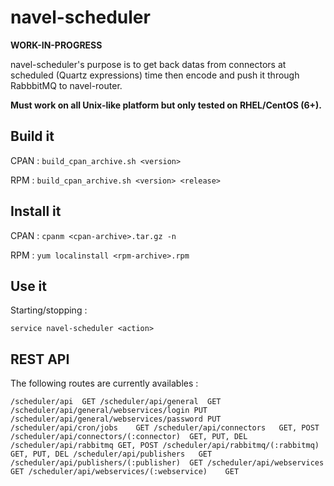navel-scheduler
===============

**WORK-IN-PROGRESS**

navel-scheduler's purpose is to get back datas from connectors at scheduled (Quartz expressions) time then encode and push it through RabbbitMQ to navel-router.

**Must work on all Unix-like platform but only tested on RHEL/CentOS (6+).**

Build it
--------

CPAN : `build_cpan_archive.sh <version>`

RPM : `build_cpan_archive.sh <version> <release>`

Install it
----------

CPAN : `cpanm <cpan-archive>.tar.gz -n`

RPM : `yum localinstall <rpm-archive>.rpm`

Use it
------

Starting/stopping :

`service navel-scheduler <action>`

REST API
--------

The following routes are currently availables :

``
/scheduler/api  GET
/scheduler/api/general  GET
/scheduler/api/general/webservices/login PUT
/scheduler/api/general/webservices/password PUT
/scheduler/api/cron/jobs    GET
/scheduler/api/connectors   GET, POST
/scheduler/api/connectors/(:connector)  GET, PUT, DEL
/scheduler/api/rabbitmq GET, POST
/scheduler/api/rabbitmq/(:rabbitmq) GET, PUT, DEL
/scheduler/api/publishers   GET
/scheduler/api/publishers/(:publisher)  GET
/scheduler/api/webservices  GET
/scheduler/api/webservices/(:webservice)    GET
``